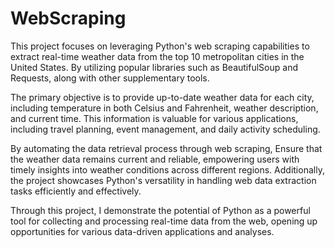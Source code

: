 # WebScraping
This project focuses on leveraging Python's web scraping capabilities to extract real-time weather data from the top 10 metropolitan cities in the United States. By utilizing popular libraries such as BeautifulSoup and Requests, along with other supplementary tools.

The primary objective is to provide up-to-date weather data for each city, including temperature in both Celsius and Fahrenheit, weather description, and current time. This information is valuable for various applications, including travel planning, event management, and daily activity scheduling.

By automating the data retrieval process through web scraping, Ensure that the weather data remains current and reliable, empowering users with timely insights into weather conditions across different regions. Additionally, the project showcases Python's versatility in handling web data extraction tasks efficiently and effectively.

Through this project, I demonstrate the potential of Python as a powerful tool for collecting and processing real-time data from the web, opening up opportunities for various data-driven applications and analyses.


